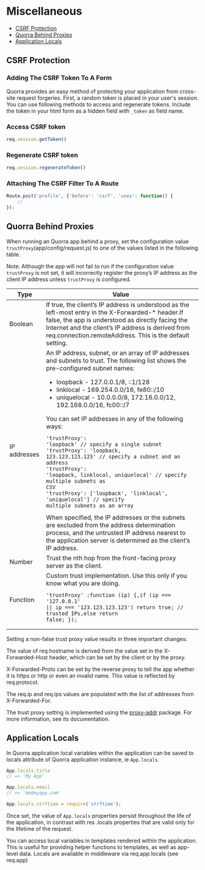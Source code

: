 # Miscellaneous

 - [CSRF Protection](#csrf-protection)
 - [Quorra Behind Proxies](#quorra-behind-proxies)
 - [Application Locals](#application-locals)

## CSRF Protection

### Adding The CSRF Token To A Form

Quorra provides an easy method of protecting your application from cross-site request forgeries. First, a random token
is placed in your user's session. You can use following methods to access and regenerate tokens. Include the token in
 your html form as a hidden field with `_token` as field name.

### Access CSRF token

```javascript
req.session.getToken()
```

### Regenerate CSRF token

```javascript
req.session.regenerateToken()
```

### Attaching The CSRF Filter To A Route

```javascript
Route.post('profile', {'before': 'csrf', 'uses': function() {
    //
});
```
## Quorra Behind Proxies

When running an Quorra app behind a proxy, set the configuration value `trustProxy`(app/config/request.js) to one of the
values listed in the following table.

Note: Although the app will not fail to run if the configuration value `trustProxy` is not set, it will incorrectly
register the proxy’s IP address as the client IP address unless `trustProxy` is configured.

|     Type     |                                                                                                                                                                                                                                                                                                                                                                                                                                                                   Value                                                                                                                                                                                                                                                                                                                                                                                                                                                                    |
|--------------|--------------------------------------------------------------------------------------------------------------------------------------------------------------------------------------------------------------------------------------------------------------------------------------------------------------------------------------------------------------------------------------------------------------------------------------------------------------------------------------------------------------------------------------------------------------------------------------------------------------------------------------------------------------------------------------------------------------------------------------------------------------------------------------------------------------------------------------------------------------------------------------------------------------------------------------------|
| Boolean      | If true, the client’s IP address is understood as the left-most entry in the X-Forwarded-* header.If false, the app is understood as directly facing the Internet and the client’s IP address is derived from req.connection.remoteAddress. This is the default setting.                                                                                                                                                                                                                                                                                                                                                                                                                                                                                                                                                                                                                                                                   |
| IP addresses | An IP address, subnet, or an array of IP addresses and subnets to trust. The following list shows the pre-configured subnet names: <ul><li>loopback - 127.0.0.1/8, ::1/128</li><li>linklocal - 169.254.0.0/16, fe80::/10</li><li>uniquelocal - 10.0.0.0/8, 172.16.0.0/12, 192.168.0.0/16, fc00::/7</li></li></ul>You can set IP addresses in any of the following ways: <pre><code>'trustProxy': 'loopback' // specify a single subnet<br>'trustProxy': 'loopback, 123.123.123.123' // specify a subnet and an address <br>'trustProxy': 'loopback, linklocal, uniquelocal' // specify multiple subnets as CSV<br>'trustProxy': ['loopback', 'linklocal', 'uniquelocal'] // specify multiple subnets as an array</code></pre>When specified, the IP addresses or the subnets are excluded from the address determination process, and the untrusted IP address nearest to the application server is determined as the client’s IP address. |
| Number       | Trust the nth hop from the front-facing proxy server as the client.                                                                                                                                                                                                                                                                                                                                                                                                                                                                                                                                                                                                                                                                                                                                                                                                                                                                        |
| Function     | Custom trust implementation. Use this only if you know what you are doing. <pre><code>'trustProxy' :function (ip) {,if (ip === '127.0.0.1' \|\| ip === '123.123.123.123') return true; // trusted IPs,else return false; });</code></pre>                                                                                                                                                                                                                                                                                                                                                                                                                                                                                                                                                                                                                                                                                                  |

Setting a non-false trust proxy value results in three important changes:

The value of req.hostname is derived from the value set in the X-Forwarded-Host header, which can be set by the client or by the proxy.

X-Forwarded-Proto can be set by the reverse proxy to tell the app whether it is https or http or even an invalid name. This value is reflected by req.protocol.

The req.ip and req.ips values are populated with the list of addresses from X-Forwarded-For.

The trust proxy setting is implemented using the [proxy-addr](https://www.npmjs.com/package/proxy-addr) package. For more information, see its documentation.

## Application Locals

In Quorra application local variables within the application can be saved to locals attribute of Quorra application
instance, ie `App.locals`.

```javascript
App.locals.title
// => 'My App'

App.locals.email
// => 'me@myapp.com'

App.locals.strftime = require('strftime');
```

Once set, the value of `App.locals` properties persist throughout the life of the application, in contrast with res
.locals properties that are valid only for the lifetime of the request.

You can access local variables in templates rendered within the application. This is useful for providing helper functions to templates, as well as app-level data. Locals are available in middleware via req.app.locals (see req.app)
